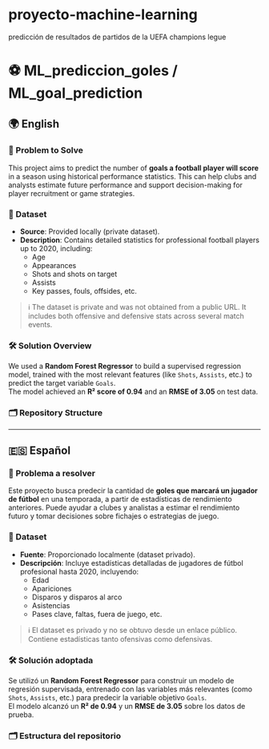# proyecto-machine-learning
predicción de resultados de partidos de la UEFA champions legue
# ⚽ ML_prediccion_goles / ML_goal_prediction

## 🌍 English

### 🧩 Problem to Solve

This project aims to predict the number of **goals a football player will score** in a season using historical performance statistics. This can help clubs and analysts estimate future performance and support decision-making for player recruitment or game strategies.

### 📂 Dataset

- **Source**: Provided locally (private dataset).
- **Description**: Contains detailed statistics for professional football players up to 2020, including:
  - Age
  - Appearances
  - Shots and shots on target
  - Assists
  - Key passes, fouls, offsides, etc.

> ℹ️ The dataset is private and was not obtained from a public URL. It includes both offensive and defensive stats across several match events.

### 🛠️ Solution Overview

We used a **Random Forest Regressor** to build a supervised regression model, trained with the most relevant features (like `Shots`, `Assists`, etc.) to predict the target variable `Goals`.  
The model achieved an **R² score of 0.94** and an **RMSE of 3.05** on test data.

### 🗂️ Repository Structure


---

## 🇪🇸 Español

### 🧩 Problema a resolver

Este proyecto busca predecir la cantidad de **goles que marcará un jugador de fútbol** en una temporada, a partir de estadísticas de rendimiento anteriores. Puede ayudar a clubes y analistas a estimar el rendimiento futuro y tomar decisiones sobre fichajes o estrategias de juego.

### 📂 Dataset

- **Fuente**: Proporcionado localmente (dataset privado).
- **Descripción**: Incluye estadísticas detalladas de jugadores de fútbol profesional hasta 2020, incluyendo:
  - Edad
  - Apariciones
  - Disparos y disparos al arco
  - Asistencias
  - Pases clave, faltas, fuera de juego, etc.

> ℹ️ El dataset es privado y no se obtuvo desde un enlace público. Contiene estadísticas tanto ofensivas como defensivas.

### 🛠️ Solución adoptada

Se utilizó un **Random Forest Regressor** para construir un modelo de regresión supervisada, entrenado con las variables más relevantes (como `Shots`, `Assists`, etc.) para predecir la variable objetivo `Goals`.  
El modelo alcanzó un **R² de 0.94** y un **RMSE de 3.05** sobre los datos de prueba.

### 🗂️ Estructura del repositorio


